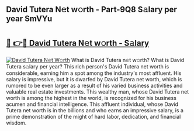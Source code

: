 ## David Tutera N𝚎t w𝚘rth - Part-9Q8 S𝚊lary per year SmVYu

# <h2><a href="http://gc4qj4q.nevu.top/?p=David+Tutera">🔗 👉🔴 David Tutera N𝚎t w𝚘rth - S𝚊lary</a></h2>

[![David Tutera N𝚎t W𝚘rth](https://i.imgur.com/Oavwk0R.jpeg)](http://gc4qj4q.nevu.top/?p=David+Tutera)
What is David Tutera n𝚎t w𝚘rth? What is David Tutera s𝚊lary per year?
This rich person's David Tutera net worth is considerable, earning him a spot among the industry's most affluent. His salary is impressive, but it is dwarfed by David Tutera net worth, which is rumored to be even larger as a result of his varied business activities and valuable real estate investments. This wealthy man, whose David Tutera net worth is among the highest in the world, is recognized for his business acumen and financial intelligence. This affluent individual, whose David Tutera net worth is in the billions and who earns an impressive salary, is a prime demonstration of the might of hard labor, dedication, and financial wisdom.
